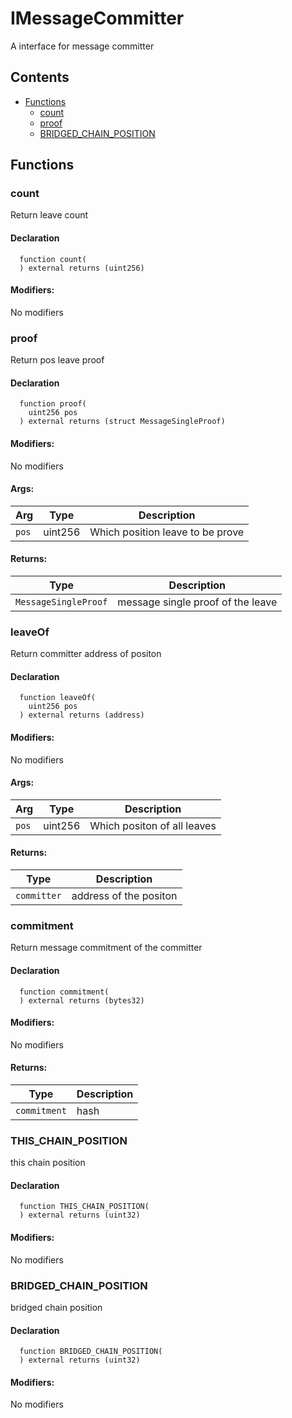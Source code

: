 # IMessageCommitter


A interface for message committer


## Contents
<!-- START doctoc generated TOC please keep comment here to allow auto update -->
<!-- DON'T EDIT THIS SECTION, INSTEAD RE-RUN doctoc TO UPDATE -->

- [Functions](#functions)
  - [count](#count)
  - [proof](#proof)
  - [BRIDGED_CHAIN_POSITION](#bridged_chain_position)

<!-- END doctoc generated TOC please keep comment here to allow auto update -->




## Functions

### count
Return leave count


#### Declaration
```solidity
  function count(
  ) external returns (uint256)
```

#### Modifiers:
No modifiers



### proof
Return pos leave proof



#### Declaration
```solidity
  function proof(
    uint256 pos
  ) external returns (struct MessageSingleProof)
```

#### Modifiers:
No modifiers

#### Args:
| Arg | Type | Description |
| --- | --- | --- |
|`pos` | uint256 | Which position leave to be prove

#### Returns:
| Type | Description |
| --- | --- |
|`MessageSingleProof` | message single proof of the leave
### leaveOf
Return committer address of positon



#### Declaration
```solidity
  function leaveOf(
    uint256 pos
  ) external returns (address)
```

#### Modifiers:
No modifiers

#### Args:
| Arg | Type | Description |
| --- | --- | --- |
|`pos` | uint256 | Which positon of all leaves

#### Returns:
| Type | Description |
| --- | --- |
|`committer` | address of the positon
### commitment
Return message commitment of the committer



#### Declaration
```solidity
  function commitment(
  ) external returns (bytes32)
```

#### Modifiers:
No modifiers


#### Returns:
| Type | Description |
| --- | --- |
|`commitment` | hash
### THIS_CHAIN_POSITION
this chain position


#### Declaration
```solidity
  function THIS_CHAIN_POSITION(
  ) external returns (uint32)
```

#### Modifiers:
No modifiers



### BRIDGED_CHAIN_POSITION
bridged chain position


#### Declaration
```solidity
  function BRIDGED_CHAIN_POSITION(
  ) external returns (uint32)
```

#### Modifiers:
No modifiers





